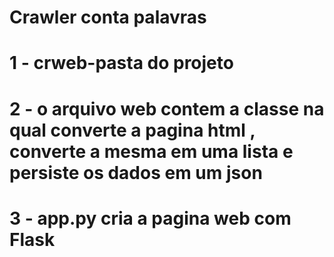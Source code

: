 # Crawler conta palavras 
# 1 - crweb-pasta do projeto
# 2 - o arquivo web contem a classe na qual converte a pagina html , converte a mesma em uma lista e persiste os dados em um json
# 3 - app.py cria a pagina web com Flask 
